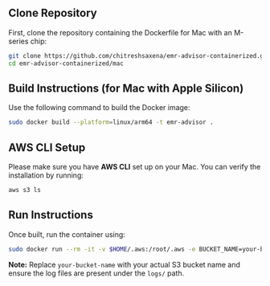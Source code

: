 ## Clone Repository
First, clone the repository containing the Dockerfile for Mac with an M-series chip:

```sh
git clone https://github.com/chitreshsaxena/emr-advisor-containerized.git
cd emr-advisor-containerized/mac
```

## Build Instructions (for Mac with Apple Silicon)
Use the following command to build the Docker image:

```sh
sudo docker build --platform=linux/arm64 -t emr-advisor .
```


## AWS CLI Setup
Please make sure you have **AWS CLI** set up on your Mac. You can verify the installation by running:

```sh
aws s3 ls
```


## Run Instructions
Once built, run the container using:

```sh
sudo docker run --rm -it -v $HOME/.aws:/root/.aws -e BUCKET_NAME=your-bucket-name -e LOG_PATH=logs/ emr-advisor bash
```

**Note:** Replace `your-bucket-name` with your actual S3 bucket name and ensure the log files are present under the `logs/` path.
